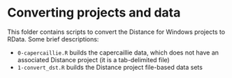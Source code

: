 Converting projects and data
============================

This folder contains scripts to convert the Distance for Windows projects to RData. Some brief descriptions:

- `0-capercaillie.R` builds the capercaillie data, which does not have an associated Distance project (it is a tab-delimited file)
- `1-convert_dst.R` builds the Distance project file-based data sets
